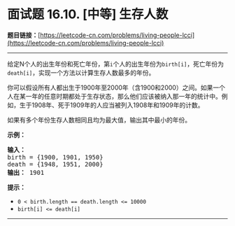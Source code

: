 # 面试题 16.10. [中等] 生存人数

**题目链接：**[https://leetcode-cn.com/problems/living-people-lcci](https://leetcode-cn.com/problems/living-people-lcci)

---

<div class="content__1Y2H">
 <div class="notranslate">
  <p>给定N个人的出生年份和死亡年份，第<code>i</code>个人的出生年份为<code>birth[i]</code>，死亡年份为<code>death[i]</code>，实现一个方法以计算生存人数最多的年份。</p> 
  <p>你可以假设所有人都出生于1900年至2000年（含1900和2000）之间。如果一个人在某一年的任意时期都处于生存状态，那么他们应该被纳入那一年的统计中。例如，生于1908年、死于1909年的人应当被列入1908年和1909年的计数。</p> 
  <p>如果有多个年份生存人数相同且均为最大值，输出其中最小的年份。</p> 
  <p><strong>示例：</strong></p> 
  <pre class="language-text"><strong>输入：</strong>
birth = {1900, 1901, 1950}
death = {1948, 1951, 2000}
<strong>输出：</strong> 1901
</pre> 
  <p><strong>提示：</strong></p> 
  <ul> 
   <li><code>0 &lt; birth.length == death.length &lt;= 10000</code></li> 
   <li><code>birth[i] &lt;= death[i]</code></li> 
  </ul> 
 </div>
</div>

---

```

```